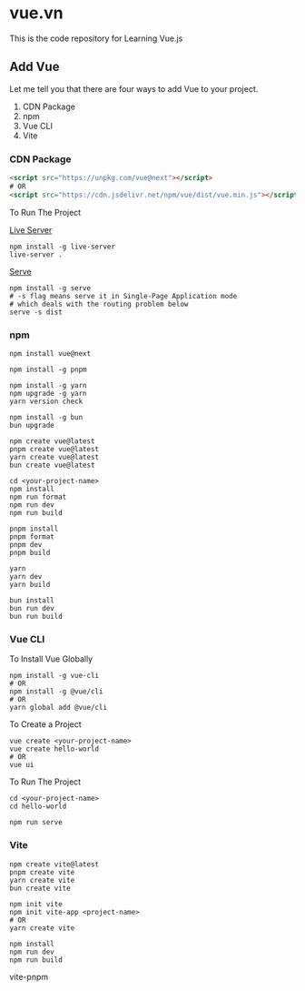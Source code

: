 # vue.vn
This is the code repository for Learning Vue.js

## Add Vue

Let me tell you that there are four ways to add Vue to your project.

1. CDN Package
2. npm
3. Vue CLI
4. Vite

### CDN Package

```html
<script src="https://unpkg.com/vue@next"></script>
# OR
<script src="https://cdn.jsdelivr.net/npm/vue/dist/vue.min.js"></script>
```

To Run The Project

[Live Server](https://github.com/tapio/live-server)
```
npm install -g live-server
live-server .
```

[Serve](https://github.com/vercel/serve)
```
npm install -g serve
# -s flag means serve it in Single-Page Application mode
# which deals with the routing problem below
serve -s dist
```

### npm

```
npm install vue@next

npm install -g pnpm

npm install -g yarn
npm upgrade -g yarn
yarn version check

npm install -g bun
bun upgrade

npm create vue@latest
pnpm create vue@latest
yarn create vue@latest
bun create vue@latest

cd <your-project-name>
npm install
npm run format
npm run dev
npm run build

pnpm install
pnpm format
pnpm dev
pnpm build

yarn
yarn dev
yarn build

bun install
bun run dev
bun run build
```

### Vue CLI

To Install Vue Globally

```
npm install -g vue-cli
# OR
npm install -g @vue/cli
# OR
yarn global add @vue/cli
```

To Create a Project

```
vue create <your-project-name>
vue create hello-world
# OR
vue ui
```

To Run The Project

```
cd <your-project-name>
cd hello-world

npm run serve
```

### Vite

```
npm create vite@latest
pnpm create vite
yarn create vite
bun create vite

npm init vite
npm init vite-app <project-name>
# OR
yarn create vite

npm install
npm run dev
npm run build
```

vite-pnpm